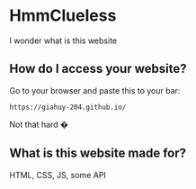 # HmmClueless
I wonder what is this website
## How do I access your website? 

Go to your browser and paste this to your bar:

```
https://giahuy-204.github.io/
```
Not that hard �

## What is this website made for?

HTML, CSS, JS, some API
